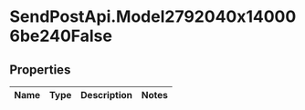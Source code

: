 # SendPostApi.Model2792040x140006be240False

## Properties
Name | Type | Description | Notes
------------ | ------------- | ------------- | -------------


